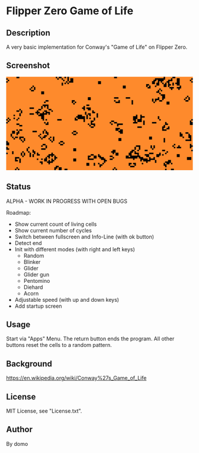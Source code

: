 
# Flipper Zero Game of Life

## Description

A very basic implementation for Conway's "Game of Life" on Flipper Zero.

## Screenshot

![Screenshot](./Screenshot.png)

## Status

ALPHA - WORK IN PROGRESS WITH OPEN BUGS

Roadmap:

- Show current count of living cells
- Show current number of cycles
- Switch between fullscreen and Info-Line (with ok button)
- Detect end
- Init with different modes (with right and left keys)
  - Random
  - Blinker
  - Glider
  - Glider gun
  - Pentomino
  - Diehard
  - Acorn
- Adjustable speed (with up and down keys)
- Add startup screen

## Usage

Start via "Apps" Menu.
The return button ends the program.
All other buttons reset the cells to a random pattern.

## Background

<https://en.wikipedia.org/wiki/Conway%27s_Game_of_Life>

## License

MIT License, see "License.txt".

## Author

By domo

